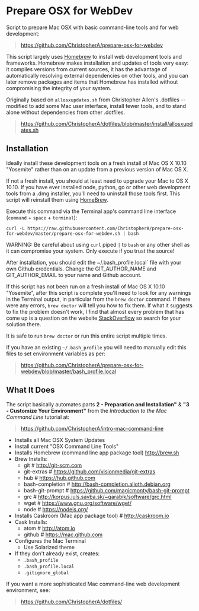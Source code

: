 Prepare OSX for WebDev
======================

Script to prepare Mac OSX with basic command-line tools and for web development:

> https://github.com/ChristopherA/prepare-osx-for-webdev

This script largely uses [Homebrew](http://home.sh) to install web development tools and frameworks. Homebrew makes installation and updates of tools very easy: it compiles versions from current sources, it has the advantage of automatically resolving external dependencies on other tools, and you can later remove packages and items that Homebrew has installed without compromising the integrity of your system.

Originally based on `allosxupdates.sh` from Christopher Allen's .dotfiles -- modified to add some Mac user interface, install fewer tools, and to stand alone without dependencies from other .dotfiles.

> https://github.com/ChristopherA/dotfiles/blob/master/install/allosxupdates.sh

Installation
------------

Ideally install these development tools on a fresh install of Mac OS X 10.10 "Yosemite" rather than on an update from a previous version of Mac OS X.

If not a fresh install, you should at least need to upgrade your Mac to OS X 10.10. If you have ever installed node, python, go or other web development tools from a .dmg installer, you'll need to uninstall those tools first. This script will reinstall them using [HomeBrew](brew.sh).

Execute this command via the Terminal app's command line interface (`command` + `space` + `terminal`):

`curl -L https://raw.githubusercontent.com/ChristopherA/prepare-osx-for-webdev/master/prepare-osx-for-webdev.sh | bash`

WARNING: Be careful about using `curl` piped `|` to `bash` or any other shell as it can compromise your system. Only execute if you trust the source!

After installation, you should edit the ~/.bash_profile.local` file with your own Github credentials. Change the GIT_AUTHOR_NAME and GIT_AUTHOR_EMAIL to your name and Github account.

If this script has not been run on a fresh install of Mac OS X 10.10 "Yosemite", after this script is complete you'll need to look for any warnings in the Terminal output, in particular from the `brew doctor` command. If there were any errors, `brew doctor` will tell you how to fix them. If what it suggests to fix the problem doesn't work, I find that almost every problem that has come up is a question on the website [StackOverflow](http://stackoverflow.com/) so search for your solution there.

It is safe to run `brew doctor` or run this entire script multiple times.

If you have an existing `~/.bash_profile` you will need to manually edit this files to set environment variables as per:

> https://github.com/ChristopherA/prepare-osx-for-webdev/blob/master/bash_profile.local

What It Does
------------

The script basically automates parts **2 - Preparation and Installation"** &
**"3 - Customize Your Environment"** from the _Introduction to the Mac Command Line_ tutorial at:

> https://github.com/ChristopherA/intro-mac-command-line

* Installs all Mac OSX System Updates
* Install current "OSX Command Line Tools"
* Installs Homebrew (command line app package tool) http://brew.sh
* Brew Installs:
  * git # http://git-scm.com
  * git-extras # https://github.com/visionmedia/git-extras
  * hub # https://hub.github.com
  * bash-completion # http://bash-completion.alioth.debian.org
  * bash-git-prompt # https://github.com/magicmonty/bash-git-prompt
  * grc # http://korpus.juls.savba.sk/~garabik/software/grc.html
  * wget # https://www.gnu.org/software/wget/
  * node # https://nodejs.org/
* Installs Caskroom (Mac app package tool) # http://caskroom.io
* Cask Installs:
  * atom # http://atom.io
  * github # https://mac.github.com
* Configures the Mac Terminal
  * Use Solarized theme
* If they don't already exist, creates:
  * `.bash_profile`
  * `.bash_profile.local`
  * `.gitignore_global`

If you want a more sophisticated Mac command-line web development environment, see:

> https://github.com/ChristopherA/dotfiles/
